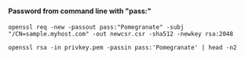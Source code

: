 <h4>Password from command line with "pass:"</h4>

```openssl req -new -passout pass:"Pomegranate" -subj "/CN=sample.myhost.com" -out newcsr.csr -sha512 -newkey rsa:2048```

```openssl rsa -in privkey.pem -passin pass:'Pomegranate' | head -n2```
